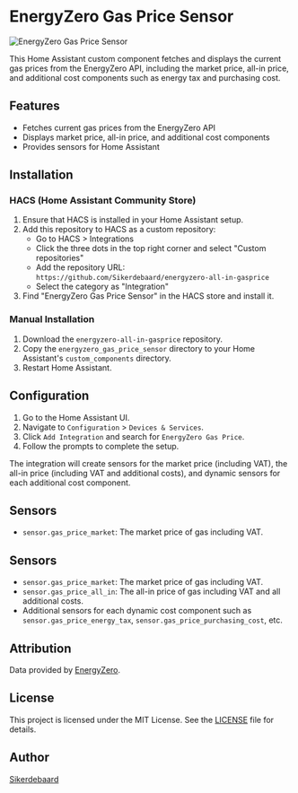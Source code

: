# EnergyZero Gas Price Sensor

![EnergyZero Gas Price Sensor](https://brands.home-assistant.io/energyzero/icon.png)

This Home Assistant custom component fetches and displays the current gas prices from the EnergyZero API, including the market price, all-in price, and additional cost components such as energy tax and purchasing cost.

## Features

- Fetches current gas prices from the EnergyZero API
- Displays market price, all-in price, and additional cost components
- Provides sensors for Home Assistant


## Installation

### HACS (Home Assistant Community Store)

1. Ensure that HACS is installed in your Home Assistant setup.
2. Add this repository to HACS as a custom repository:
   - Go to HACS > Integrations
   - Click the three dots in the top right corner and select "Custom repositories"
   - Add the repository URL: `https://github.com/Sikerdebaard/energyzero-all-in-gasprice`
   - Select the category as "Integration"
3. Find "EnergyZero Gas Price Sensor" in the HACS store and install it.

### Manual Installation

1. Download the `energyzero-all-in-gasprice` repository.
2. Copy the `energyzero_gas_price_sensor` directory to your Home Assistant's `custom_components` directory.
3. Restart Home Assistant.

## Configuration

1. Go to the Home Assistant UI.
2. Navigate to `Configuration` > `Devices & Services`.
3. Click `Add Integration` and search for `EnergyZero Gas Price`.
4. Follow the prompts to complete the setup.

The integration will create sensors for the market price (including VAT), the all-in price (including VAT and additional costs), and dynamic sensors for each additional cost component.

## Sensors

- `sensor.gas_price_market`: The market price of gas including VAT.


## Sensors

- `sensor.gas_price_market`: The market price of gas including VAT.
- `sensor.gas_price_all_in`: The all-in price of gas including VAT and all additional costs.
- Additional sensors for each dynamic cost component such as `sensor.gas_price_energy_tax`, `sensor.gas_price_purchasing_cost`, etc.

## Attribution

Data provided by [EnergyZero](https://www.energyzero.nl).

## License

This project is licensed under the MIT License. See the [LICENSE](LICENSE) file for details.

## Author

[Sikerdebaard](https://github.com/Sikerdebaard)